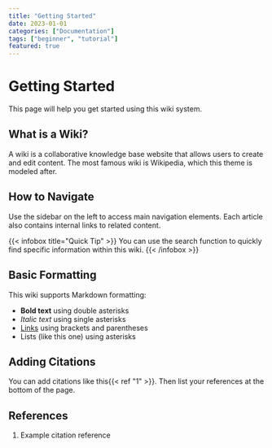 ```yaml
---
title: "Getting Started"
date: 2023-01-01
categories: ["Documentation"]
tags: ["beginner", "tutorial"]
featured: true
---
```


# Getting Started

This page will help you get started using this wiki system.

## What is a Wiki?

A wiki is a collaborative knowledge base website that allows users to create and edit content. The most famous wiki is Wikipedia, which this theme is modeled after.

## How to Navigate

Use the sidebar on the left to access main navigation elements. Each article also contains internal links to related content.

{{< infobox title="Quick Tip" >}}
You can use the search function to quickly find specific information within this wiki.
{{< /infobox >}}

## Basic Formatting

This wiki supports Markdown formatting:

* **Bold text** using double asterisks
* *Italic text* using single asterisks
* [Links](#) using brackets and parentheses
* Lists (like this one) using asterisks

## Adding Citations

You can add citations like this{{< ref "1" >}}. Then list your references at the bottom of the page.

## References
1. Example citation reference

